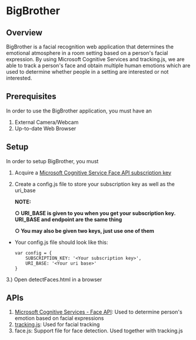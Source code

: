 # BigBrother
## Overview
BigBrother is a facial recognition web application that determines the emotional atmosphere in a room setting based on a person's facial expression. By using Microsoft Cognitive Services and tracking.js, we are able to track a person's face and obtain multiple human emotions which are used to determine whether people in a setting are interested or not interested. 

## Prerequisites
In order to use the BigBrother application, you must have an
1. External Camera/Webcam
2. Up-to-date Web Browser

## Setup
In order to setup BigBrother, you must 
1. Acquire a [Microsoft Cognitive Service Face API subscription key](https://azure.microsoft.com/en-us/try/cognitive-services/)
2. Create a config.js file to store your subscription key as well as the uri_base 
   
   **NOTE:** 
   
    **○ URI_BASE is given to you when you get your subscription key. URI_BASE and endpoint are the same thing**
    
    **○ You may also be given two keys, just use one of them**
  * Your config.js file should look like this:
    ```
    var config = {
        SUBSCRIPTION_KEY: '<Your subscription key>',
        URI_BASE: '<Your uri base>'
    }
    ```
3.) Open detectFaces.html in a browser

## APIs
1. [Microsoft Cognitive Services - Face API](https://azure.microsoft.com/en-us/services/cognitive-services/): Used to determine person's emotion based on facial expressions
2. [tracking.js](https://trackingjs.com/): Used for facial tracking
3. face.js: Support file for face detection. Used together with tracking.js
